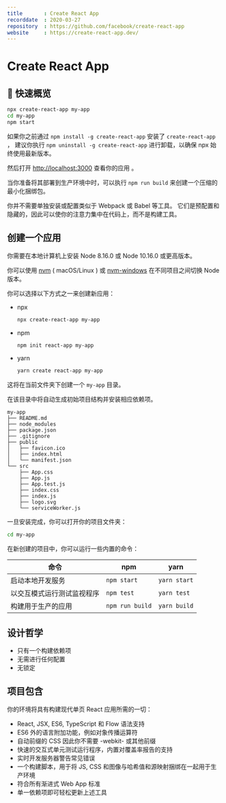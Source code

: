 ```yaml
---
title       : Create React App
recorddate  : 2020-03-27
repository  : https://github.com/facebook/create-react-app
website     : https://create-react-app.dev/
---
```


# Create React App

## 🚀 快速概览

```sh
npx create-react-app my-app
cd my-app
npm start
```

如果你之前通过 `npm install -g create-react-app` 安装了 `create-react-app` ，
建议你执行 `npm uninstall -g create-react-app` 进行卸载，以确保 npx 始终使用最新版本。

然后打开 <http://localhost:3000> 查看你的应用 。

当你准备将其部署到生产环境中时，可以执行 `npm run build` 来创建一个压缩的最小化捆绑包。

你并不需要单独安装或配置类似于 Webpack 或 Babel 等工具。
它们是预配置和隐藏的，因此可以使你的注意力集中在代码上，而不是构建工具。

## 创建一个应用

你需要在本地计算机上安装 Node 8.16.0 或 Node 10.16.0 或更高版本。

你可以使用 [nvm] ( macOS/Linux ) 或 [nvm-windows] 在不同项目之间切换 Node 版本。

[nvm]: <https://github.com/creationix/nvm>
[nvm-windows]: <https://github.com/coreybutler/nvm-windows>

你可以选择以下方式之一来创建新应用：

- npx

  ```sh
  npx create-react-app my-app
  ```

- npm

  ```sh
  npm init react-app my-app
  ```

- yarn

  ```sh
  yarn create react-app my-app
  ```

这将在当前文件夹下创建一个 `my-app` 目录。

在该目录中将自动生成初始项目结构并安装相应依赖项。

```
my-app
├── README.md
├── node_modules
├── package.json
├── .gitignore
├── public
│   ├── favicon.ico
│   ├── index.html
│   └── manifest.json
└── src
    ├── App.css
    ├── App.js
    ├── App.test.js
    ├── index.css
    ├── index.js
    ├── logo.svg
    └── serviceWorker.js
```

一旦安装完成，你可以打开你的项目文件夹：

```sh
cd my-app
```

在新创建的项目中，你可以运行一些内置的命令：

命令 | npm | yarn
-|-|-
启动本地开发服务 | `npm start` | `yarn start`
以交互模式运行测试监视程序 | `npm test` | `yarn test`
构建用于生产的应用 | `npm run build` | `yarn build`

## 设计哲学

- 只有一个构建依赖项
- 无需进行任何配置
- 无锁定

## 项目包含

你的环境将具有构建现代单页 React 应用所需的一切：

- React, JSX, ES6, TypeScript 和 Flow 语法支持
- ES6 外的语言附加功能，例如对象传播运算符
- 自动前缀的 CSS 因此你不需要 -webkit- 或其他前缀
- 快速的交互式单元测试运行程序，内置对覆盖率报告的支持
- 实时开发服务器警告常见错误
- 一个构建脚本，用于将 JS, CSS 和图像与哈希值和源映射捆绑在一起用于生产环境
- 符合所有渐进式 Web App 标准
- 单一依赖项即可轻松更新上述工具
